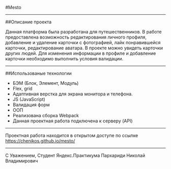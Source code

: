 #Mesto
___
##Описание проекта

Данная платформа была разработана для путешественников. В работе предоставлена возможность редактирования личного профиля, добавление и удаление карточки с фотографией, лайк понравившейся карточки, редактирование аватара. В проекте можно увидеть карточки других людей. Для изменения информации в профиле и добавление карточки необходимо выполнить условия валидации. 
___
##Использованые технологии

- БЭМ (Блок, Элемент, Модуль)
- Flex, grid 
- Адаптивная верстка для экрана монитора и телефона.
- JS (JavaScript)
- Валидация форм
- ООП
- Реализована сборка Webpack
- Данная проектная работа подключена к серверу (API)
___
Проектная работа находится в открытом доступе по ссылке https://chenikos.github.io/mesto/
___
С Уважением, 
Студент Яндекс.Практикума
Пархариди Николай Владимирович